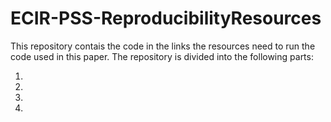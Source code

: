 # ECIR-PSS-ReproducibilityResources

This repository contais the code in the links the resources need to run the code used in this paper. The repository is
divided into the following parts:

1. 
2. 
3. 
4. 

